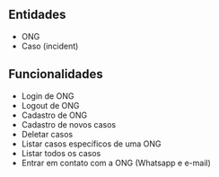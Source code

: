 ## Entidades
 - ONG
 - Caso (incident)

## Funcionalidades
 - Login de ONG
 - Logout de ONG
 - Cadastro de ONG
 - Cadastro de novos casos
 - Deletar casos
 - Listar casos específicos de uma ONG
 - Listar todos os casos
 - Entrar em contato com a ONG (Whatsapp e e-mail)